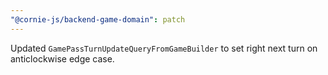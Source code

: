 ```yaml
---
"@cornie-js/backend-game-domain": patch
---
```


Updated `GamePassTurnUpdateQueryFromGameBuilder` to set right next turn on anticlockwise edge case.
